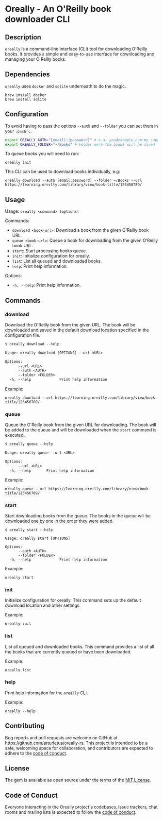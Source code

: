 # Oreally - An O'Reilly book downloader CLI

## Description

`oreally` is a command-line interface (CLI) tool for downloading O'Reilly books. It provides a simple and easy-to-use interface for downloading and managing your O'Reilly books.

## Dependencies

`oreally` uses `docker` and `sqlite` underneath to do the magic.

```shell
brew install docker
brew install sqlite
```

## Configuration

To avoid having to pass the options `--auth` and `--folder` you can set them in your `.bashrc`.

```bash
export OREALLY_AUTH="[email]:[password]" # e.g: you@example.com:my_super_secret_pass
export OREALLY_FOLDER="~/Books" # Folder were the books will be saved
```

To queue books you will need to run:

```shell
oreally init
```

This CLI can be used to download books individually, e.g:

```shell
oreally download --auth [email:password] --folder ~/Books --url https://learning.oreilly.com/library/view/book-title/123456789/
```

## Usage

Usage:
  `oreally <command> [options]`

Commands:

* `download <book-url>`: Download a book from the given O'Reilly book URL.
* `queue <book-url>`: Queue a book for downloading from the given O'Reilly book URL.
* `start`: Start processing books queue.
* `init`: Initialize configuration for oreally.
* `list`: List all queued and downloaded books.
* `help`: Print help information.

Options:

* `-h, --help`: Print help information.

## Commands

### download

Download the O'Reilly book from the given URL. The book will be downloaded and saved in the default download location specified in the configuration file.

```txt
$ oreally download --help

Usage: oreally download [OPTIONS] --url <URL>

Options:
      --url <URL>
      --auth <AUTH>
      --folder <FOLDER>
  -h, --help             Print help information
```

Example:

```shell
oreally download --url https://learning.oreilly.com/library/view/book-title/123456789/
```

### queue

Queue the O'Reilly book from the given URL for downloading. The book will be added to the queue and will be downloaded when the `start` command is executed.

```txt
$ oreally queue --help

Usage: oreally queue --url <URL>

Options:
      --url <URL>
  -h, --help       Print help information
```

Example:

```shell
oreally queue --url https://learning.oreilly.com/library/view/book-title/123456789/
```


### start

Start downloading books from the queue. The books in the queue will be downloaded one by one in the order they were added.

```shell
$ oreally start --help

Usage: oreally start [OPTIONS]

Options:
      --auth <AUTH>
      --folder <FOLDER>
  -h, --help             Print help information
```

Example:

```shell
oreally start
```

### init

Initialize configuration for oreally. This command sets up the default download location and other settings.

Example:

```shell
oreally init
```

### list

List all queued and downloaded books. This command provides a list of all the books that are currently queued or have been downloaded.

Example:

```shell
oreally list
```

### help

Print help information for the `oreally` CLI.

Example:

```shell
oreally --help
```

## Contributing

Bug reports and pull requests are welcome on GitHub at <https://github.com/arturictus/oreally-rs>. This project is intended to be a safe, welcoming space for collaboration, and contributors are expected to adhere to the [code of conduct](https://github.com/arturictus/oreally-rs/blob/master/CODE_OF_CONDUCT.md).

## License

The gem is available as open source under the terms of the [MIT License](https://opensource.org/licenses/MIT).

## Code of Conduct

Everyone interacting in the Oreally project's codebases, issue trackers, chat rooms and mailing lists is expected to follow the [code of conduct](https://github.com/arturictus/oreally-rs/blob/master/CODE_OF_CONDUCT.md).
